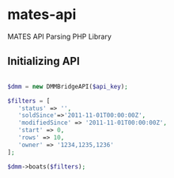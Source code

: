 # mates-api
MATES API Parsing PHP Library


## Initializing API
 
 
 ```php
 
 $dmm = new DMMBridgeAPI($api_key);
 
 $filters = [
    'status' => '',
    'soldSince'=>'2011-11-01T00:00:00Z',
    'modifiedSince' => '2011-11-01T00:00:00Z',
    'start' => 0,
    'rows' => 10,
    'owner' => '1234,1235,1236'
 ];
 
 $dmm->boats($filters);

 ```

